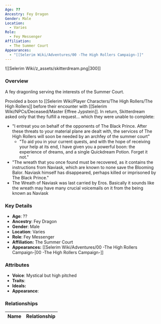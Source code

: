 ```yaml
---
Age: ??
Ancestry: Fey Dragon
Gender: Male
Location:
  - Varies
Role:
  - Fey Messenger
Affiliation:
  - The Summer Court
Appearances:
  - "[[Selerim Wiki/Adventures/00 -The High Rollers Campaign-]]"
---
```


![[Selerim Wiki/z_assets/skitterdream.png|300]]

### Overview
A fey dragonling serving the interests of the Summer Court.

Provided a boon to [[Selerim Wiki/Player Characters/The High Rollers/The High Rollers]] before their encounter with [[Selerim Wiki/NPCs/Deceased/Master Effree Jypstein]]. In return, Skitterdream asked only that they fulfill a request... which they were unable to complete:
- "I entreat you on behalf of the opponents of The Black Prince. After these threats to your material plane are dealt with, the services of The High Rollers will soon be needed by an archfey of the summer court"
    - "To aid you in your current quests, and with the hope of receiving your help at its end, I have given you a powerful boon: the experience of dreams, and a single Quickdream Potion. Forget it not."
- "The wreath that you once found must be recovered, as it contains the instructions from Naviask, which are known to none save the Blooming Balor. Naviask himself has disappeared, perhaps killed or imprisoned by The Black Prince."
- The Wreath of Naviask was last carried by Eros. Basically it sounds like the wreath may have many crucial voicemails on it from the being known as Naviask

### Key Details
- **Age**: ??
- **Ancestry**: Fey Dragon
- **Gender**: Male
- **Location**: Varies
- **Role**: Fey Messenger
- **Affiliation:** The Summer Court
- **Appearances:** [[Selerim Wiki/Adventures/00 -The High Rollers Campaign-\|00 -The High Rollers Campaign-]]

### Attributes
- **Voice**: Mystical but high pitched
- **Traits**: 
- **Ideals:** 
- **Appearance**: 

### Relationships

| Name  | Relationship |
| ----- | ------------ |
